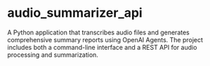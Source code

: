 # audio_summarizer_api
A Python application that transcribes audio files and generates comprehensive summary reports using OpenAI Agents. The project includes both a command-line interface and a REST API for audio processing and summarization.
